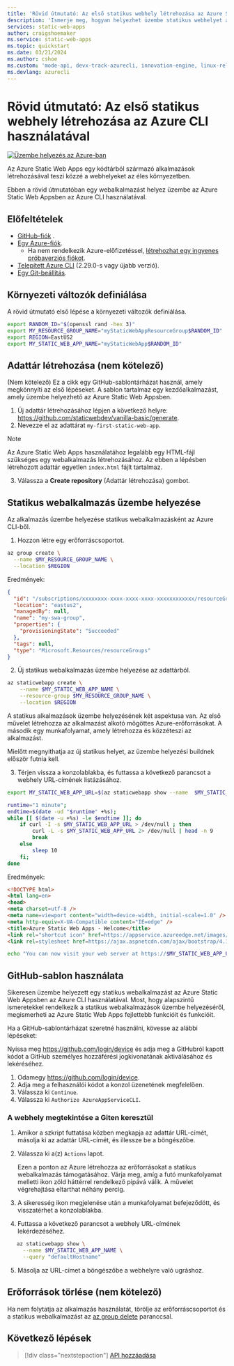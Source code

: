 ```yaml
---
title: 'Rövid útmutató: Az első statikus webhely létrehozása az Azure Static Web Apps használatával a parancssori felület használatával'
description: 'Ismerje meg, hogyan helyezhet üzembe statikus webhelyet az Azure Static Web Appsben az Azure CLI-vel.'
services: static-web-apps
author: craigshoemaker
ms.service: static-web-apps
ms.topic: quickstart
ms.date: 03/21/2024
ms.author: cshoe
ms.custom: 'mode-api, devx-track-azurecli, innovation-engine, linux-related-content'
ms.devlang: azurecli
---
```


# Rövid útmutató: Az első statikus webhely létrehozása az Azure CLI használatával

[![Üzembe helyezés az Azure-ban](https://aka.ms/deploytoazurebutton)](https://go.microsoft.com/fwlink/?linkid=2262845)

Az Azure Static Web Apps egy kódtárból származó alkalmazások létrehozásával teszi közzé a webhelyeket az éles környezetben.

Ebben a rövid útmutatóban egy webalkalmazást helyez üzembe az Azure Static Web Appsben az Azure CLI használatával.

## Előfeltételek

- [GitHub-fiók](https://github.com) .
- [Egy Azure-fiók](https://portal.azure.com).
  - Ha nem rendelkezik Azure-előfizetéssel, [létrehozhat egy ingyenes próbaverziós fiókot](https://azure.microsoft.com/free).
- [Telepített Azure CLI](/cli/azure/install-azure-cli) (2.29.0-s vagy újabb verzió).
- [Egy Git-beállítás](https://www.git-scm.com/downloads). 

## Környezeti változók definiálása

A rövid útmutató első lépése a környezeti változók definiálása.

```bash
export RANDOM_ID="$(openssl rand -hex 3)"
export MY_RESOURCE_GROUP_NAME="myStaticWebAppResourceGroup$RANDOM_ID"
export REGION=EastUS2
export MY_STATIC_WEB_APP_NAME="myStaticWebApp$RANDOM_ID"
```

## Adattár létrehozása (nem kötelező)

(Nem kötelező) Ez a cikk egy GitHub-sablontárházat használ, amely megkönnyíti az első lépéseket. A sablon tartalmaz egy kezdőalkalmazást, amely üzembe helyezhető az Azure Static Web Appsben.

1. Új adattár létrehozásához lépjen a következő helyre: https://github.com/staticwebdev/vanilla-basic/generate.
2. Nevezze el az adattárat `my-first-static-web-app`.

> [!NOTE]
> Az Azure Static Web Apps használatához legalább egy HTML-fájl szükséges egy webalkalmazás létrehozásához. Az ebben a lépésben létrehozott adattár egyetlen `index.html` fájlt tartalmaz.

3. Válassza a **Create repository** (Adattár létrehozása) gombot.

## Statikus webalkalmazás üzembe helyezése

Az alkalmazás üzembe helyezése statikus webalkalmazásként az Azure CLI-ből.

1. Hozzon létre egy erőforráscsoportot.

```bash
az group create \
  --name $MY_RESOURCE_GROUP_NAME \
  --location $REGION
```

Eredmények:
<!-- expected_similarity=0.3 -->
```json
{
  "id": "/subscriptions/xxxxxxxx-xxxx-xxxx-xxxx-xxxxxxxxxxxx/resourceGroups/my-swa-group",
  "location": "eastus2",
  "managedBy": null,
  "name": "my-swa-group",
  "properties": {
    "provisioningState": "Succeeded"
  },
  "tags": null,
  "type": "Microsoft.Resources/resourceGroups"
}
```

2. Új statikus webalkalmazás üzembe helyezése az adattárból.

```bash
az staticwebapp create \
    --name $MY_STATIC_WEB_APP_NAME \
    --resource-group $MY_RESOURCE_GROUP_NAME \
    --location $REGION 
```

A statikus alkalmazások üzembe helyezésének két aspektusa van. Az első művelet létrehozza az alkalmazást alkotó mögöttes Azure-erőforrásokat. A második egy munkafolyamat, amely létrehozza és közzéteszi az alkalmazást.

Mielőtt megnyithatja az új statikus helyet, az üzembe helyezési buildnek először futnia kell.

3. Térjen vissza a konzolablakba, és futtassa a következő parancsot a webhely URL-címének listázásához.

```bash
export MY_STATIC_WEB_APP_URL=$(az staticwebapp show --name  $MY_STATIC_WEB_APP_NAME --resource-group $MY_RESOURCE_GROUP_NAME --query "defaultHostname" -o tsv)
```

```bash
runtime="1 minute";
endtime=$(date -ud "$runtime" +%s);
while [[ $(date -u +%s) -le $endtime ]]; do
    if curl -I -s $MY_STATIC_WEB_APP_URL > /dev/null ; then 
        curl -L -s $MY_STATIC_WEB_APP_URL 2> /dev/null | head -n 9
        break
    else 
        sleep 10
    fi;
done
```

Eredmények:
<!-- expected_similarity=0.3 -->
```HTML
<!DOCTYPE html>
<html lang=en>
<head>
<meta charset=utf-8 />
<meta name=viewport content="width=device-width, initial-scale=1.0" />
<meta http-equiv=X-UA-Compatible content="IE=edge" />
<title>Azure Static Web Apps - Welcome</title>
<link rel="shortcut icon" href=https://appservice.azureedge.net/images/static-apps/v3/favicon.svg type=image/x-icon />
<link rel=stylesheet href=https://ajax.aspnetcdn.com/ajax/bootstrap/4.1.1/css/bootstrap.min.css crossorigin=anonymous />
```

```bash
echo "You can now visit your web server at https://$MY_STATIC_WEB_APP_URL"
```

## GitHub-sablon használata

Sikeresen üzembe helyezett egy statikus webalkalmazást az Azure Static Web Appsben az Azure CLI használatával. Most, hogy alapszintű ismeretekkel rendelkezik a statikus webalkalmazások üzembe helyezéséről, megismerheti az Azure Static Web Apps fejlettebb funkcióit és funkcióit.

Ha a GitHub-sablontárházat szeretné használni, kövesse az alábbi lépéseket:

Nyissa meg https://github.com/login/device és adja meg a GitHubról kapott kódot a GitHub személyes hozzáférési jogkivonatának aktiválásához és lekéréséhez.

1. Odamegy https://github.com/login/device.
2. Adja meg a felhasználói kódot a konzol üzenetének megfelelően.
3. Válassza ki `Continue`.
4. Válassza ki `Authorize AzureAppServiceCLI`.

### A webhely megtekintése a Giten keresztül

1. Amikor a szkript futtatása közben megkapja az adattár URL-címét, másolja ki az adattár URL-címét, és illessze be a böngészőbe.
2. Válassza ki a(z) `Actions` lapot.

   Ezen a ponton az Azure létrehozza az erőforrásokat a statikus webalkalmazás támogatásához. Várja meg, amíg a futó munkafolyamat melletti ikon zöld háttérrel rendelkező pipává válik. A művelet végrehajtása eltarthat néhány percig.

3. A sikeresség ikon megjelenése után a munkafolyamat befejeződött, és visszatérhet a konzolablakba.
4. Futtassa a következő parancsot a webhely URL-címének lekérdezéséhez.
```bash
   az staticwebapp show \
     --name $MY_STATIC_WEB_APP_NAME \
     --query "defaultHostname"
```
5. Másolja az URL-címet a böngészőbe a webhelyre való ugráshoz.

## Erőforrások törlése (nem kötelező)

Ha nem folytatja az alkalmazás használatát, törölje az erőforráscsoportot és a statikus webalkalmazást az [az group delete](/cli/azure/group#az-group-delete) paranccsal.

## Következő lépések

> [!div class="nextstepaction"]
> [API hozzáadása](add-api.md)
